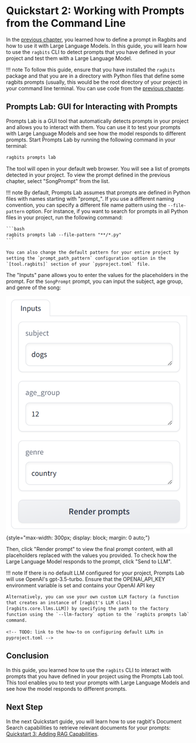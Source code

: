# Quickstart 2: Working with Prompts from the Command Line

In the [previous chapter](quickstart1_prompts.md), you learned how to define a prompt in Ragbits and how to use it with Large Language Models. In this guide, you will learn how to use the `ragbits` CLI to detect prompts that you have defined in your project and test them with a Large Language Model.

!!! note
    To follow this guide, ensure that you have installed the `ragbits` package and that you are in a directory with Python files that define some ragbits prompts (usually, this would be the root directory of your project) in your command line terminal. You can use code from the [previous chapter](quickstart1_prompts.md).

## Prompts Lab: GUI for Interacting with Prompts
Prompts Lab is a GUI tool that automatically detects prompts in your project and allows you to interact with them. You can use it to test your prompts with Large Language Models and see how the model responds to different prompts. Start Prompts Lab by running the following command in your terminal:

```bash
ragbits prompts lab
```

The tool will open in your default web browser. You will see a list of prompts detected in your project. To view the prompt defined in the previous chapter, select "SongPrompt" from the list.

!!! note
    By default, Prompts Lab assumes that prompts are defined in Python files with names starting with "prompt_". If you use a different naming convention, you can specify a different file name pattern using the `--file-pattern` option. For instance, if you want to search for prompts in all Python files in your project, run the following command:

    ```bash
    ragbits prompts lab --file-pattern "**/*.py"
    ```

    You can also change the default pattern for your entire project by setting the `prompt_path_pattern` configuration option in the `[tool.ragbits]` section of your `pyproject.toml` file.

The "Inputs" pane allows you to enter the values for the placeholders in the prompt. For the `SongPrompt` prompt, you can input the subject, age group, and genre of the song:

![Prompts Lab](./prompts_lab_input.png){style="max-width: 300px; display: block; margin: 0 auto;"}

Then, click "Render prompt" to view the final prompt content, with all placeholders replaced with the values you provided. To check how the Large Language Model responds to the prompt, click "Send to LLM".

!!! note
    If there is no default LLM configured for your project, Prompts Lab will use OpenAI's gpt-3.5-turbo. Ensure that the OPENAI_API_KEY environment variable is set and contains your OpenAI API key

    Alternatively, you can use your own custom LLM factory (a function that creates an instance of [ragbit's LLM class][ragbits.core.llms.LLM]) by specifying the path to the factory function using the `--llm-factory` option to the `ragbits prompts lab` command.

    <!-- TODO: link to the how-to on configuring default LLMs in pyproject.toml -->


## Conclusion
<!-- TODO: Add a link to the how-to article on using `ragbits prompts exec` -->
In this guide, you learned how to use the `ragbits` CLI to interact with prompts that you have defined in your project using the Prompts Lab tool. This tool enables you to test your prompts with Large Language Models and see how the model responds to different prompts.

## Next Step
In the next Quickstart guide, you will learn how to use ragbit's Document Search capabilities to retrieve relevant documents for your prompts: [Quickstart 3: Adding RAG Capabilities](quickstart3_rag.md).